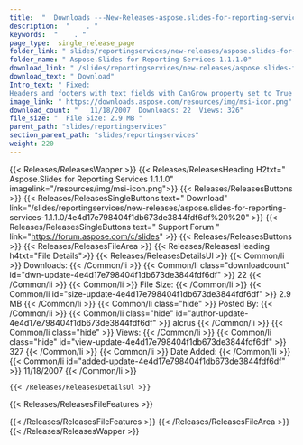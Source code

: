```yaml
---
title:  "  Downloads ---New-Releases-aspose.slides-for-reporting-services-1.1.1.0 . " 
description:  "    . " 
keywords:  "    . " 
page_type:  single_release_page
folder_link: " slides/reportingservices/new-releases/aspose.slides-for-reporting-services-1.1.1.0/"
folder_name: " Aspose.Slides for Reporting Services 1.1.1.0"
download_link: " /slides/reportingservices/new-releases/aspose.slides-for-reporting-services-1.1.1.0/4e4d17e798404f1db673de3844fdf6df"
download_text: " Download"
Intro_text: " Fixed:
Headers and footers with text fields with CanGrow property set to True w..."
image_link: " https://downloads.aspose.com/resources/img/msi-icon.png"
download_count: "   11/18/2007  Downloads: 22  Views: 326"
file_size: "  File Size: 2.9 MB "
parent_path: "slides/reportingservices"
section_parent_path: "slides/reportingservices"
weight: 220 
---
```


{{< Releases/ReleasesWapper >}}
  {{< Releases/ReleasesHeading H2txt=" Aspose.Slides for Reporting Services 1.1.1.0" imagelink="/resources/img/msi-icon.png">}}
  {{< Releases/ReleasesButtons >}}
    {{< Releases/ReleasesSingleButtons text=" Download" link="/slides/reportingservices/new-releases/aspose.slides-for-reporting-services-1.1.1.0/4e4d17e798404f1db673de3844fdf6df%20%20" >}}
    {{< Releases/ReleasesSingleButtons text=" Support Forum " link="https://forum.aspose.com/c/slides" >}}
  {{< Releases/ReleasesButtons >}}
  {{< Releases/ReleasesFileArea >}}
    {{< Releases/ReleasesHeading h4txt="File Details">}}
    {{< Releases/ReleasesDetailsUl >}}
            {{< Common/li  >}} Downloads: {{< /Common/li >}} 
      {{< Common/li class="downloadcount" id="dwn-update-4e4d17e798404f1db673de3844fdf6df" >}} 22 {{< /Common/li >}} 
      {{< Common/li  >}} File Size: {{< /Common/li >}} 
      {{< Common/li id="size-update-4e4d17e798404f1db673de3844fdf6df" >}} 2.9 MB {{< /Common/li >}} 
      {{< Common/li  class="hide" >}} Posted By: {{< /Common/li >}} 
      {{< Common/li class="hide" id="author-update-4e4d17e798404f1db673de3844fdf6df" >}} alcrus {{< /Common/li >}} 
      {{< Common/li class="hide"  >}} Views: {{< /Common/li >}} 
      {{< Common/li class="hide" id="view-update-4e4d17e798404f1db673de3844fdf6df" >}} 327 {{< /Common/li >}} 
      {{< Common/li  >}} Date Added: {{< /Common/li >}} 
      {{< Common/li id="added-update-4e4d17e798404f1db673de3844fdf6df" >}} 11/18/2007 {{< /Common/li >}} 

    {{< /Releases/ReleasesDetailsUl >}}

  {{< Releases/ReleasesFileFeatures >}}
      
  {{< /Releases/ReleasesFileFeatures >}}
 {{< /Releases/ReleasesFileArea >}}
{{< /Releases/ReleasesWapper >}}


